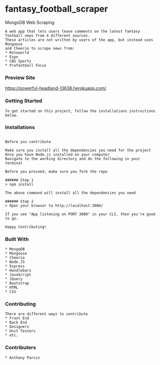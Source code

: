 # fantasy_football_scraper

MongoDB Web Scraping

 ```
A web app that lets users leave comments on the latest fantasy football news from 4 different sources. 
These articles are not written by users of the app, but instead uses Mongoose 
and Cheerio to scrape news from:
* Rotoworld
* Espn
* CBS Sports
* Profootball Focus
 ```

### Preview Site


https://powerful-headland-13638.herokuapp.com/


### Getting Started

```
To get started on this project, follow the installations instructions below.
```


### Installations
``` Installing

Before you contribute

Make sure you install all the dependencies you need for the project
Once you have Node.js installed on your computer
Navigate to the working directory and do the following in your terminal

Before you proceed, make sure you fork the repo

###### Step 1
> npm install

The above command will install all the dependencies you need

###### Step 2
> Open your browser to http://localhost:3000/

If you see "App listening on PORT 3000" in your CLI, then you're good to go.

Happy Contributing!

```


### Built With

```
* MongoDB
* Mongoose
* Cheerio
* Node.JS
* Express
* Handlebars
* JavaScript
* JQuery
* Bootstrap
* HTML
* CSS

```

### Contributing

```
There are different ways to contribute
* Front End
* Back End
* Designers
* Unit Testers
* etc.
```

### Contributers

```
* Anthony Parvin
```

